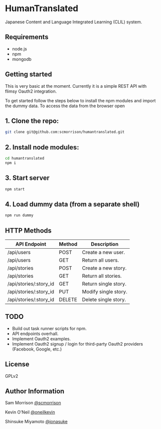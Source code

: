 HumanTranslated
===============

Japanese Content and Language Integrated Learning (CLIL) system.

Requirements
------------

* node.js
* npm
* mongodb

Getting started
---------------

This is very basic at the moment. Currently it is a simple REST API with flimsy Oauth2 integration. 

To get started follow the steps below to install the npm modules and import the dummy data. To access the data from the browser open

## 1. Clone the repo:

```bash
git clone git@github.com:scmorrison/humantranslated.git
```

## 2. Install node modules:
```bash
cd humantranslated
npm i
```

## 3. Start server
```bash
npm start
```

## 4. Load dummy data (from a separate shell)
```bash
npm run dummy
```

HTTP Methods
------------

| API Endpoint                 | Method  | Description                      |
|------------------------------|---------|----------------------------------|
| /api/users                   | POST    | Create a new user.               |
| /api/users                   | GET     | Return all users.                |
| /api/stories                 | POST    | Create a new story.              |
| /api/stories                 | GET     | Return all stories.              |
| /api/stories/:story_id       | GET     | Return single story.             |
| /api/stories/:story_id       | PUT     | Modify single story.             |
| /api/stories/:story_id       | DELETE  | Delete single story.             |

TODO
----

* Build out task runner scripts for npm.
* API endpoints overhall.
* Implement Oauth2 examples.
* Implement Oauth2 signup / login for third-party Oauth2 providers (Facebook, Google, etc.)

License
-------

GPLv2

Author Information
------------------

Sam Morrison [@scmorrison](https://github.com/scmorrison)

Kevin O'Neil [@oneilkevin](https://github.com/oneilkevin)

Shinsuke Miyamoto [@jonasuke](https://github.com/jonasuke)
